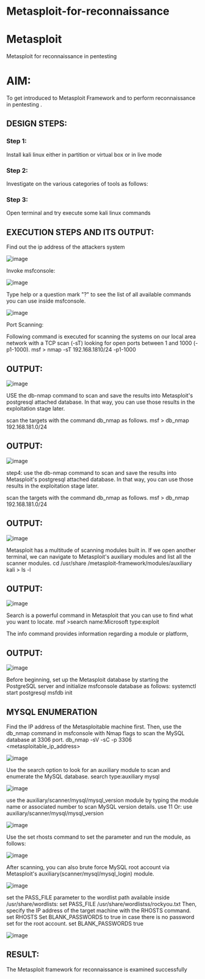 # Metasploit-for-reconnaissance
# Metasploit
Metasploit for reconnaissance in pentesting

# AIM:

To get introduced to Metasploit Framework and to  perform reconnaissance  in pentesting .

## DESIGN STEPS:

### Step 1:

Install kali linux either in partition or virtual box or in live mode

### Step 2:

Investigate on the various categories of tools as follows:

### Step 3:

Open terminal and try execute some kali linux commands

## EXECUTION STEPS AND ITS OUTPUT:
Find out the ip address of the attackers system

![image](https://github.com/Darkwebnew/Metasploit-for-reconnaissance/assets/143114486/35c9a4fe-a4f0-4c2c-b99e-828fc0836706)

Invoke msfconsole:

![image](https://github.com/Darkwebnew/Metasploit-for-reconnaissance/assets/143114486/d2c7b4d5-f175-499e-82d5-a7f487139c6a)

Type help or a question mark "?" to see the list of all available commands you can use inside msfconsole.

![image](https://github.com/Darkwebnew/Metasploit-for-reconnaissance/assets/143114486/b488344c-3acc-40eb-8a09-5e72f9dc55d7)

Port Scanning:

Following command is executed for scanning the systems on our local area network with a TCP scan (-sT) looking for open ports between 1 and 1000 (-p1-1000). msf > nmap -sT 192.168.1810/24 -p1-1000
## OUTPUT:

![image](https://github.com/Darkwebnew/Metasploit-for-reconnaissance/assets/143114486/94aa88c8-7234-4c4b-a009-f71de1d1925a)

USE the db-nmap command to scan and save the results into Metasploit's postgresql attached database. In that way, you can use those results in the exploitation stage later.

scan the targets with the command db_nmap as follows. msf > db_nmap 192.168.181.0/24

## OUTPUT:

![image](https://github.com/Darkwebnew/Metasploit-for-reconnaissance/assets/143114486/39b1cb26-19e7-4fa5-8497-621c873adc4e)

step4:
use the db-nmap command to scan and save the results into Metasploit's postgresql attached database. In that way, you can use those results in the exploitation stage later.

scan the targets with the command db_nmap as follows.
msf > db_nmap 192.168.181.0/24

## OUTPUT:

![image](https://github.com/Darkwebnew/Metasploit-for-reconnaissance/assets/143114486/5d347630-867d-4b76-a3f1-a3d8d005aa4b)

Metasploit has a multitude of scanning modules built in. If we open another terminal, we can navigate to Metasploit's auxiliary modules and list all the scanner modules.
cd /usr/share /metasploit-framework/modules/auxiliary
kali > ls -l

## OUTPUT:

![image](https://github.com/Darkwebnew/Metasploit-for-reconnaissance/assets/143114486/74ebc709-90c5-401b-b99d-73046b672d51)

Search is a powerful command in Metasploit that you can use to find what you want to locate. msf >search name:Microsoft type:exploit

The info command provides information regarding a module or platform,

## OUTPUT:

![image](https://github.com/Darkwebnew/Metasploit-for-reconnaissance/assets/143114486/0bd7c1d7-a69e-46f2-a126-1815a339f0cf)

Before beginning, set up the Metasploit database by starting the PostgreSQL server and initialize msfconsole database as follows: systemctl start postgresql msfdb init

## MYSQL ENUMERATION
Find the IP address of the Metasploitable machine first. Then, use the db_nmap command in msfconsole with Nmap flags to scan the MySQL database at 3306 port. db_nmap -sV -sC -p 3306 <metasploitable_ip_address>

![image](https://github.com/Darkwebnew/Metasploit-for-reconnaissance/assets/143114486/074b89e1-816f-4f7a-bb13-9126925ca69f)

Use the search option to look for an auxiliary module to scan and enumerate the MySQL database. search type:auxiliary mysql

![image](https://github.com/Darkwebnew/Metasploit-for-reconnaissance/assets/143114486/b5fc50f6-6059-46ed-b389-ae05d4d7e65d)

use the auxiliary/scanner/mysql/mysql_version module by typing the module name or associated number to scan MySQL version details. use 11 Or: use auxiliary/scanner/mysql/mysql_version

![image](https://github.com/Darkwebnew/Metasploit-for-reconnaissance/assets/143114486/b37b3ac3-95ab-48d9-b534-04f8762b50dd)

Use the set rhosts command to set the parameter and run the module, as follows:

![image](https://github.com/Darkwebnew/Metasploit-for-reconnaissance/assets/143114486/30c52f1d-dd86-4432-9154-0bc89a023da4)

After scanning, you can also brute force MySQL root account via Metasploit's auxiliary(scanner/mysql/mysql_login) module.

![image](https://github.com/Darkwebnew/Metasploit-for-reconnaissance/assets/143114486/8361a7c6-d08d-4c7f-9e7c-753ccb271f70)

set the PASS_FILE parameter to the wordlist path available inside /usr/share/wordlists: set PASS_FILE /usr/share/wordlistss/rockyou.txt Then, specify the IP address of the target machine with the RHOSTS command. set RHOSTS Set BLANK_PASSWORDS to true in case there is no password set for the root account. set BLANK_PASSWORDS true

![image](https://github.com/Darkwebnew/Metasploit-for-reconnaissance/assets/143114486/8a53b404-f34c-4cf8-aa62-006c505d54c9)

## RESULT:
The Metasploit framework for reconnaissance is  examined successfully
